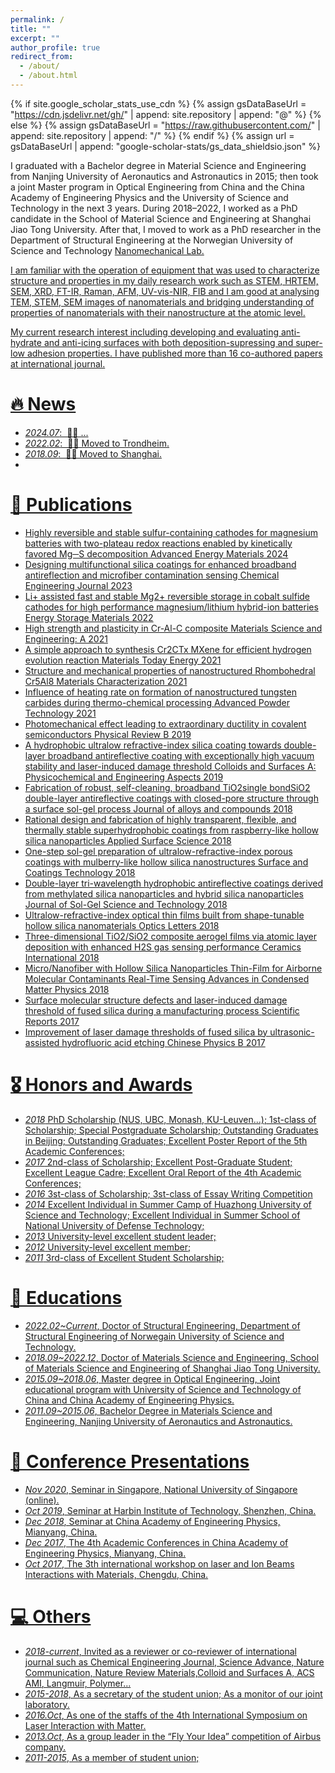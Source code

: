 ```yaml
---
permalink: /
title: ""
excerpt: ""
author_profile: true
redirect_from: 
  - /about/
  - /about.html
---
```


{% if site.google_scholar_stats_use_cdn %}
{% assign gsDataBaseUrl = "https://cdn.jsdelivr.net/gh/" | append: site.repository | append: "@" %}
{% else %}
{% assign gsDataBaseUrl = "https://raw.githubusercontent.com/" | append: site.repository | append: "/" %}
{% endif %}
{% assign url = gsDataBaseUrl | append: "google-scholar-stats/gs_data_shieldsio.json" %}

<span class='anchor' id='about-me'></span>


I graduated with a Bachelor degree in Material Science and Engineering from Nanjing University of Aeronautics and Astronautics in 2015; then took a joint Master program in Optical Engineering from  China and the China Academy of Engineering Physics and the University of Science and Technology in the next 3 years. During 2018–2022, I worked as a PhD candidate in the School of Material Science and Engineering at Shanghai Jiao Tong University. After that, I moved to work as a PhD researcher in the Department of Structural Engineering at the Norwegian University of Science and Technology <a href='https://www.ntnu.edu/nml/ntnu-nanomechanical-lab'> Nanomechanical Lab.

I am familiar with the operation of equipment that was used to characterize structure and properties in my daily research work such as STEM, HRTEM, SEM, XRD, FT-IR, Raman, AFM, UV-vis-NIR, FIB and I am good at analysing TEM, STEM, SEM images of nanomaterials and bridging understanding of properties of nanomaterials with their nanostructure at the atomic level. 

My current research interest including developing and evaluating anti-hydrate and anti-icing surfaces with both deposition-supressing and super-low adhesion properties. I have published more than 16 co-authored papers at international journal.


# 🔥 News
- *2024.07*: &nbsp;🎉🎉 ...
- *2022.02*: &nbsp;🎉🎉 Moved to Trondheim.
- *2018.09*: &nbsp;🎉🎉 Moved to Shanghai.
- 


# 📝 Publications 

- Highly reversible and stable sulfur-containing cathodes for magnesium batteries with two-plateau redox reactions enabled by kinetically favored Mg─S decomposition <a href='https://onlinelibrary.wiley.com/doi/full/10.1002/aenm.202401154'> Advanced Energy Materials 2024
- Designing multifunctional silica coatings for enhanced broadband antireflection and microfiber contamination sensing <a href='https://www.sciencedirect.com/science/article/pii/S1385894723039657'> Chemical Engineering Journal 2023 
- Li+ assisted fast and stable Mg2+ reversible storage in cobalt sulfide cathodes for high performance magnesium/lithium hybrid-ion batteries <a href='https://www.sciencedirect.com/science/article/pii/S2405829722000472'> Energy Storage Materials 2022
- High strength and plasticity in Cr-Al-C composite <a href='https://www.sciencedirect.com/science/article/pii/S0921509322000922'> Materials Science and Engineering: A 2021
- A simple approach to synthesis Cr2CTx MXene for efficient hydrogen evolution reaction <a href='https://www.sciencedirect.com/science/article/pii/S2468606921000332'>  Materials Today Energy 2021
- Structure and mechanical properties of nanostructured Rhombohedral Cr5Al8 <a href='https://www.sciencedirect.com/science/article/pii/S1044580320323330'> Materials Characterization 2021
- Influence of heating rate on formation of nanostructured tungsten carbides during thermo-chemical processing <a href='https://www.sciencedirect.com/science/article/pii/S0921883120305136'> Advanced Powder Technology 2021
- Photomechanical effect leading to extraordinary ductility in covalent semiconductors <a href='https://journals.aps.org/prb/abstract/10.1103/PhysRevB.100.094110'> Physical Review B 2019
- A hydrophobic ultralow refractive-index silica coating towards double-layer broadband antireflective coating with exceptionally high vacuum stability and laser-induced damage threshold <a href='https://www.sciencedirect.com/science/article/abs/pii/S0927775718310422'> Colloids and Surfaces A: Physicochemical and Engineering Aspects 2019
- Fabrication of robust, self-cleaning, broadband TiO2single bondSiO2 double-layer antireflective coatings with closed-pore structure through a surface sol-gel process <a href='https://www.sciencedirect.com/science/article/abs/pii/S0925838818308594'> Journal of alloys and compounds 2018
- Rational design and fabrication of highly transparent, flexible, and thermally stable superhydrophobic coatings from raspberry-like hollow silica nanoparticles <a href='https://www.sciencedirect.com/science/article/abs/pii/S0169433218301703'> Applied Surface Science 2018
- One-step sol-gel preparation of ultralow-refractive-index porous coatings with mulberry-like hollow silica nanostructures  <a href='https://www.sciencedirect.com/science/article/abs/pii/S0257897218300136'> Surface and Coatings Technology 2018
- Double-layer tri-wavelength hydrophobic antireflective coatings derived from methylated silica nanoparticles and hybrid silica nanoparticles <a href='https://link.springer.com/article/10.1007/s10971-018-4642-x'> Journal of Sol-Gel Science and Technology 2018
- Ultralow-refractive-index optical thin films built from shape-tunable hollow silica nanomaterials <a href='https://opg.optica.org/ol/abstract.cfm?uri=ol-43-8-1802'> Optics Letters 2018
- Three-dimensional TiO2/SiO2 composite aerogel films via atomic layer deposition with enhanced H2S gas sensing performance <a href='https://www.sciencedirect.com/science/article/abs/pii/S0272884217322459'> Ceramics International 2018
- Micro/Nanofiber with Hollow Silica Nanoparticles Thin-Film for Airborne Molecular Contaminants Real-Time Sensing <a href='https://onlinelibrary.wiley.com/doi/full/10.1155/2018/4950787'> Advances in Condensed Matter Physics 2018
- Surface molecular structure defects and laser-induced damage threshold of fused silica during a manufacturing process <a href='https://www.nature.com/articles/s41598-017-18249-2'> Scientific Reports 2017
- Improvement of laser damage thresholds of fused silica by ultrasonic-assisted hydrofluoric acid etching <a href='https://iopscience.iop.org/article/10.1088/1674-1056/26/11/118104/meta'> Chinese Physics B 2017

# 🎖 Honors and Awards

- *2018*  PhD Scholarship (NUS, UBC, Monash, KU-Leuven...); 1st-class of Scholarship; Special Postgraduate Scholarship; 
          Outstanding Graduates 
          in Beijing; Outstanding Graduates; Excellent Poster Report of the 5th Academic Conferences;
 - *2017* 2nd-class of Scholarship; Excellent Post-Graduate Student; Excellent League Cadre; Excellent Oral Report of the 
          4th Academic Conferences;
- *2016*  3st-class of Scholarship; 3st-class of Essay Writing Competition
- *2014*  Excellent Individual in Summer Camp of Huazhong University of Science and Technology; Excellent Individual in Summer    School of National University of Defense Technology; 
- *2013*  University-level excellent student leader;
- *2012*  University-level excellent member;                                                                        
- *2011*  3rd-class of Excellent Student Scholarship;



# 📖 Educations


- *2022.02~Current*, Doctor of Structural Engineering, Department of Structural Engineering of Norwegain University of 
                     Science and Technology. 
- *2018.09~2022.12*, Doctor of Materials Science and Engineering, School of Materials Science and Engineering of Shanghai 
                     Jiao Tong University. 
- *2015.09~2018.06*, Master degree in Optical Engineering, Joint educational program with University of Science and 
                     Technology of China and China Academy of Engineering Physics.
- *2011.09~2015.06*, Bachelor Degree in Materials Science and Engineering, Nanjing University of Aeronautics and 
                     Astronautics.


# 💬 Conference Presentations

- *Nov 2020*, Seminar in Singapore, National University of Singapore (online). 
- *Oct 2019*, Seminar at Harbin Institute of Technology, Shenzhen, China.
- *Dec 2018*, Seminar at China Academy of Engineering Physics, Mianyang, China.
- *Dec 2017*, The 4th Academic Conferences in China Academy of Engineering Physics, Mianyang, China.
- *Oct 2017*, The 3th international workshop on laser and Ion Beams Interactions with Materials, Chengdu, China.

# 💻 Others  

- *2018-current*, Invited as a reviewer or co-reviewer of international journal such as Chemical Engineering Journal, 
                  Science Advance, Nature Communication, Nature Review Materials,Colloid and Surfaces A, ACS AMI, Langmuir, 
                  Polymer...
- *2015-2018*,    As a secretary of the student union; As a monitor of our joint laboratory.
- *2016.Oct*,     As one of the staffs of the 4th International Symposium on Laser Interaction with Matter.
- *2013.Oct*,     As a group leader in the “Fly Your Idea” competition of Airbus company.
- *2011-2015*,    As a member of student union;
